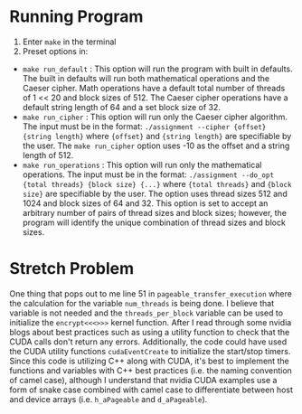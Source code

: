 # Running Program
1. Enter `make` in the terminal
2. Preset options in:
  - `make run_default` : This option will run the program with built in defaults. The built in defaults will run both mathematical operations and the Caeser cipher. Math operations have a default total number of threads of 1 << 20 and block sizes of 512. The Caeser cipher operations have a default string length of 64 and a set block size of 32.
  - `make run_cipher` : This option will run only the Caeser cipher algorithm. The input must be in the format:
  `./assignment --cipher {offset} {string length}`
  where `{offset}` and `{string length}` are specifiable by the user. The `make run_cipher` option uses -10 as the offset and a string length of 512.
  - `make run_operations` : This option will run only the mathematical operations. The input must be in the format:
  `./assignment --do_opt {total threads} {block size} {...}`
  where `{total threads}` and `{block size}` are specifiable by the user. The option uses thread sizes 512 and 1024 and block sizes of 64 and 32. This option is set to accept an arbitrary number of pairs of thread sizes and block sizes; however, the program will identify the unique combination of thread sizes and block sizes.

# Stretch Problem
One thing that pops out to me line 51 in `pageable_transfer_execution` where the calculation for the variable `num_threads` is being done. I believe that variable is not needed and the `threads_per_block` variable can be used to initialize the `encrypt<<<>>>` kernel function. After I read through some nvidia blogs about best practices such as using a utility function to check that the CUDA calls don't return any errors. Additionally, the code could have used the CUDA utility functions `cudaEventCreate` to initialize the start/stop timers. Since this code is utilizing C++ along with CUDA, it's best to implement the functions and variables with C++ best practices (i.e. the naming convention of camel case), although I understand that nvidia CUDA examples use a form of snake case combined with camel case to differentiate between host and device arrays (i.e. `h_aPageable` and `d_aPageable`). 
